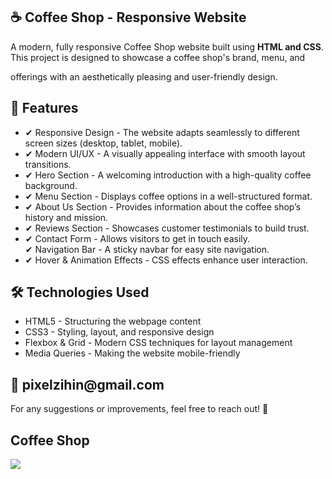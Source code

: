 <section id="readme">

<h1>☕ Coffee Shop - Responsive Website</h1>
    
<p>A modern, fully responsive Coffee Shop website built using <strong>HTML and CSS</strong>. This project is designed to showcase a coffee shop's brand, menu, and

offerings with an aesthetically pleasing and user-friendly design.</p>

 <h2> 📌 Features</h2>
   
 <ul>
       
 <li>✔ Responsive Design - The website adapts seamlessly to different screen sizes (desktop, tablet, mobile).</li>
        
<li>✔ Modern UI/UX - A visually appealing interface with smooth layout transitions.</li>

<li>✔ Hero Section - A welcoming introduction with a high-quality coffee background.</li>

<li>✔ Menu Section - Displays coffee options in a well-structured format.</li>
        
<li>✔ About Us Section - Provides information about the coffee shop’s history and mission.</li>

<li>✔ Reviews Section - Showcases customer testimonials to build trust.</li>

<li>✔ Contact Form - Allows visitors to get in touch easily.</li

<li>✔ Navigation Bar - A sticky navbar for easy site navigation.</li>

<li>✔ Hover & Animation Effects - CSS effects enhance user interaction.</li>

</ul>
   
<h2>🛠️ Technologies Used</h2>

<ul>

<li>HTML5 - Structuring the webpage content</li>

<li>CSS3 - Styling, layout, and responsive design</li>

<li>Flexbox & Grid - Modern CSS techniques for layout management</li>

<li>Media Queries - Making the website mobile-friendly</li>
    
</ul>

 <h2>📧 pixelzihin@gmail.com</h2>

<p>For any suggestions or improvements, feel free to reach out! 🚀</p>

</section>

<h2> Coffee Shop</h2>

![](Coffee-Shop.gif)
